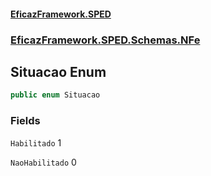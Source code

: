 #### [EficazFramework.SPED](EficazFrameworkSPED.md 'EficazFramework SPED')
### [EficazFramework.SPED.Schemas.NFe](EficazFramework.SPED.Schemas.NFe.md 'EficazFramework.SPED.Schemas.NFe')

## Situacao Enum

```csharp
public enum Situacao
```
### Fields

<a name='EficazFramework.SPED.Schemas.NFe.Situacao.Habilitado'></a>

`Habilitado` 1

<a name='EficazFramework.SPED.Schemas.NFe.Situacao.NaoHabilitado'></a>

`NaoHabilitado` 0